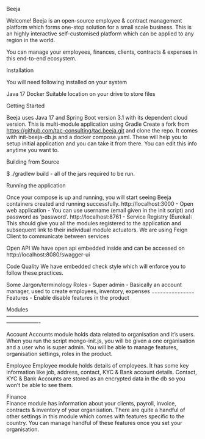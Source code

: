 Beeja

Welcome! Beeja is an open-source employee & contract management platform which forms one-stop solution for a small scale business. This is an highly interactive self-customised  platform which  can be applied to any region in the world.

You can manage your employees, finances, clients, contracts & expenses in this end-to-end ecosystem.


Installation

You will need following installed on your system

Java 17
Docker
Suitable location on your drive to store files

Getting Started

Beeja uses Java 17 and Spring Boot version 3.1 with its dependent cloud version. This is multi-module application using Gradle
Create a fork from https://github.com/tac-consulting/tac.beeja.git and clone the repo.
It comes with init-beeja-db.js and a docker compose.yaml. These will help you to setup initial application and you can take it from there. You can edit this info anytime you want to.

Building from Source

$ ./gradlew build - all of the jars required to be run.


Running the application


Once your compose is up and running, you will start seeing Beeja containers created and running successfully.
http://localhost:3000 - Open web application - You can use username (email given in the init script) and password as ‘password’.
http://localhost:8761 - Service Registry (Eureka): This should give you all the modules registered to the application and subsequent link to their individual module actuators.
We are using Feign Client to communicate between services


Open API
We have open api embedded inside and can be accessed on http://localhost:8080/swagger-ui


Code Quality
We have embedded check style which will enforce you to follow these practices.

Some Jargon/terminology
Roles - Super admin - Basically an account manager, used to create employees, inventory, expenses
……………………….
Features  - Enable disable features in the product



Modules
——————————————————————————————————————————-

Account
Accounts module holds data related to organisation and it’s users. When you run the script mongo-init.js, you will be given a one organisation and a user who is super admin. You will be able to manage features, organisation settings, roles in the product.

Employee
Employee module holds details of employees. It has some key information like job, address, contact, KYC & Bank account details. Contact, KYC & Bank Accounts are stored as an encrypted data in the db so you won’t be able to see them.




Finance  
Finance module has information about your clients, payroll, invoice, contracts & inventory of your organisation. There are quite a handful of other settings in this module which comes with features specific to the country. You can manage handful of these features once you set your organisation.


 




